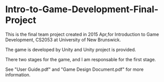# Intro-to-Game-Development-Final-Project

This is the final team project created in 2015 Apr,for Introduction to Game Development, CS2053 at University of New Brunswick.

The game is developed by Unity and Unity project is provided.

There two stages for the game, and I am responsable for the first stage.

See "User Guide.pdf" and "Game Design Document.pdf" for more information.
